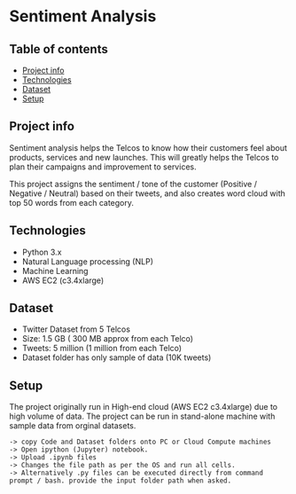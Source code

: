 # Sentiment Analysis

## Table of contents
* [Project info](#project-info)
* [Technologies](#technologies)
* [Dataset](#dataset)
* [Setup](#setup)

## Project info
Sentiment analysis helps the Telcos to know how their customers feel about products, services and new launches. This will greatly helps the Telcos to plan their campaigns and improvement to services.

 This project assigns the sentiment / tone of the customer (Positive / Negative / Neutral) based on their tweets, and also creates word cloud with top 50 words from each category.
	
## Technologies
* Python 3.x
* Natural Language processing (NLP)
* Machine Learning
* AWS EC2 (c3.4xlarge)

## Dataset
* Twitter Dataset from 5 Telcos
* Size: 1.5 GB ( 300 MB approx from each Telco)
* Tweets: 5 million (1 million from each Telco)
* Dataset folder has only sample of data (10K tweets) 


## Setup
The project originally run in High-end cloud (AWS EC2 c3.4xlarge) due to high volume of data.
The project can be run in stand-alone machine with sample data from orginal datasets.
```
-> copy Code and Dataset folders onto PC or Cloud Compute machines
-> Open ipython (Jupyter) notebook.
-> Upload .ipynb files
-> Changes the file path as per the OS and run all cells.
-> Alternatively .py files can be executed directly from command prompt / bash. provide the input folder path when asked.

```
